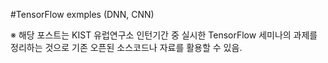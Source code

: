 ﻿#TensorFlow exmples (DNN, CNN)



※ 해당 포스트는 KIST 유럽연구소 인턴기간 중 실시한 TensorFlow 세미나의 과제를 정리하는 것으로
  기존 오픈된 소스코드나 자료를 활용할 수 있음.


